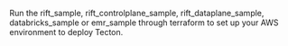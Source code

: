 Run the rift_sample, rift_controlplane_sample, rift_dataplane_sample, databricks_sample or emr_sample through terraform to set up your AWS environment to deploy Tecton.

